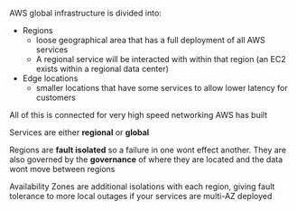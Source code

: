 AWS global infrastructure is divided into:
- Regions
	- loose geographical area that has a full deployment of all AWS services
	- A regional service will be interacted with within that region (an EC2 exists within a regional data center)
- Edge locations
	- smaller locations that have some services to allow lower latency for customers

All of this is connected for very high speed networking AWS has built

Services are either **regional** or **global**

Regions are **fault isolated** so a failure in one wont effect another. They are also governed by the **governance** of where they are located and the data wont move between regions

Availability Zones are additional isolations with each region, giving fault tolerance to more local outages if your services are multi-AZ deployed



